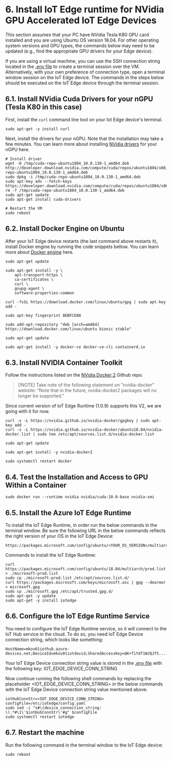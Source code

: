 # 6. Install IoT Edge runtime for NVidia GPU Accelerated IoT Edge Devices

This section assumes that your PC have NVidia Tesla K80 GPU card installed and you are using Ubuntu OS version 18.04. For other operating system versions and GPU types, the commands below may need to be updated (e.g., find the appropriate GPU drivers for your Edge device).

If you are using a virtual machine, you can use the SSH connection string located in the [.env file](.env) to create a terminal session over the VM. Alternatively, with your own preference of connection type, open a terminal window session on the IoT Edge device. The commands in the steps below should be executed on the IoT Edge device through the terminal session.

## 6.1. Install NVidia Cuda Drivers for your nGPU (Tesla K80 in this case)
First, install the `curl` command line tool on your Iot Edge device's terminal.

```shell
sudo apt-get -y install curl
```

Next, install the drivers for your nGPU. Note that the installation may take a few minutes. You can learn more about installing [NVidia drivers](https://docs.microsoft.com/en-us/azure/virtual-machines/linux/n-series-driver-setup) for your nGPU here.


```shell
# Install driver
wget -O /tmp/cuda-repo-ubuntu1804_10.0.130-1_amd64.deb http://developer.download.nvidia.com/compute/cuda/repos/ubuntu1804/x86_64/cuda-repo-ubuntu1804_10.0.130-1_amd64.deb 
sudo dpkg -i /tmp/cuda-repo-ubuntu1804_10.0.130-1_amd64.deb
sudo apt-key adv --fetch-keys https://developer.download.nvidia.com/compute/cuda/repos/ubuntu1804/x86_64/7fa2af80.pub 
rm -f /tmp/cuda-repo-ubuntu1804_10.0.130-1_amd64.deb
sudo apt-get update
sudo apt-get install cuda-drivers

# Restart the VM
sudo reboot
```

## 6.2. Install Docker Engine on Ubuntu
After your IoT Edge device restarts (the last command above restarts it), install Docker engine by running the code snippets bellow. You can learn more about [Docker engine](https://docs.docker.com/engine/install/ubuntu/) here.

```shell
sudo apt-get update

sudo apt-get install -y \
    apt-transport-https \
    ca-certificates \
    curl \
    gnupg-agent \
    software-properties-common

curl -fsSL https://download.docker.com/linux/ubuntu/gpg | sudo apt-key add -

sudo apt-key fingerprint 0EBFCD88

sudo add-apt-repository "deb [arch=amd64] https://download.docker.com/linux/ubuntu bionic stable"

sudo apt-get update

sudo apt-get install -y docker-ce docker-ce-cli containerd.io
```

## 6.3. Install NVIDIA Container Toolkit
Follow the instructions listed on the [NVidia Docker 2](https://github.com/NVIDIA/nvidia-docker#upgrading-with-nvidia-docker2-deprecated) Github repo.

> <span>[!NOTE]</span>
> Take note of the following statement on "nvidia-docker" website:
> "Note that in the future, nvidia-docker2 packages will no longer be supported."

Since current version of IoT Edge Runtime (1.0.9) supports this V2, we are going with it for now.

```shell
curl -s -L https://nvidia.github.io/nvidia-docker/gpgkey | sudo apt-key add -
curl -s -L https://nvidia.github.io/nvidia-docker/ubuntu18.04/nvidia-docker.list | sudo tee /etc/apt/sources.list.d/nvidia-docker.list

sudo apt-get update

sudo apt-get install -y nvidia-docker2

sudo systemctl restart docker
```

## 6.4. Test the Installation and Access to GPU Within a Container
<!-- # sudo docker run --gpus all nvidia/cuda:10.0-base nvidia-smi -->
```shell
sudo docker run --runtime nvidia nvidia/cuda:10.0-base nvidia-smi
```

## 6.5. Install the Azure IoT Edge Runtime
To install the IoT Edge Runtime, in order run the below commands in the terminal window. Be sure the following URL in the below commands reflects the right version of your OS in the IoT Edge Device:  
```
https://packages.microsoft.com/config/ubuntu/<YOUR_OS_VERSION>/multiarch/prod.list
```


Commands to install the IoT Edge Runtime:

```shell
curl https://packages.microsoft.com/config/ubuntu/18.04/multiarch/prod.list > ./microsoft-prod.list
sudo cp ./microsoft-prod.list /etc/apt/sources.list.d/
curl https://packages.microsoft.com/keys/microsoft.asc | gpg --dearmor > microsoft.gpg
sudo cp ./microsoft.gpg /etc/apt/trusted.gpg.d/
sudo apt-get -y update
sudo apt-get -y install iotedge
```

## 6.6. Configure the IoT Edge Runtime Service
You need to configure the IoT Edge Runtime service, so it will connect to the IoT Hub service in the cloud. To do so, you need IoT Edge Device connection string, which looks like something:  

```
HostName=mkov01iothub.azure-devices.net;DeviceId=mkov01iotdevid;SharedAccessKey=QK+TiYdf1WJQJf5..........oczt1S634yI=  
```  

Your IoT Edge Device connection string value is stored in the [.env file](.env) with the following key: IOT_EDGE_DEVICE_CONN_STRING   

Now continue running the following shell commands by replacing the placeholder <IOT_EDGE_DEVICE_CONN_STRING> in the below commands with the IoT Edge Device connection string value mentioned above.

```shell
iotHubConnStr=<IOT_EDGE_DEVICE_CONN_STRING>
configFile=/etc/iotedge/config.yaml
sudo sed -i "s#\(device_connection_string: \).*#\1\'$iotHubConnStr\'#g" $configFile
sudo systemctl restart iotedge
```  

## 6.7. Restart the machine
Run the following command in the terminal window to the IoT Edge device:

```shell
sudo reboot
```
